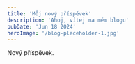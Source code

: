 ```yaml
---
title: 'Můj nový příspěvek'
description: 'Ahoj, vítej na mém blogu'
pubDate: 'Jun 18 2024'
heroImage: '/blog-placeholder-1.jpg'
---
```


Nový příspěvek.